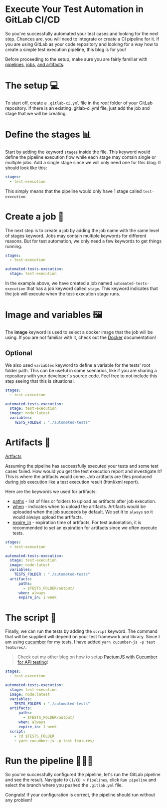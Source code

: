 # Execute Your Test Automation in GitLab CI/CD

So you've successfully automated your test cases and looking for the next step. Chances are, you will need to integrate or create a CI pipeline for it. If you are using GitLab as your code repository and looking for a way how to create a simple test execution pipeline, this blog is for you!

Before proceeding to the setup, make sure you are fairly familiar with [pipelines](https://docs.gitlab.com/ee/ci/pipelines/), [jobs](https://docs.gitlab.com/ee/ci/jobs/), [and  artifacts](https://docs.gitlab.com/ee/ci/caching/). 

# The setup 💻

To start off, create a `.gitlab-ci.yml` file in the *root* folder of your GitLab repository. If there is an existing .gitlab-ci.yml file, just add the job and stage that we will be creating. 

# Define the stages 📊

Start by adding the keyword `stages` inside the file. This keyword would define the pipeline execution flow while each stage may contain single or multiple jobs. Add a single stage since we will only need one for this blog. It should look like this:

```yaml
stages:
  - test-execution
```

This simply means that the pipeline would only have 1 stage called `test-execution`. 

# Create a job 🤖

The next step is to create a job by adding the job name with the same level of stages keyword. Jobs may contain multiple keywords for different reasons. But for test automation, we only need a few keywords to get things running.

```yaml
stages:
  - test-execution

automated-tests-execution:
  stage: test-execution
```

In the example above, we have created a job named `automated-tests-execution` that has a job keyword called `stage`. This keyword indicates that the job will execute when the test-execution stage runs.

# Image and variables 🖼

The **image** keyword is used to select a docker image that the job will be using. If you are not familiar with it, check out the [Docker](https://docs.docker.com/get-started/overview/) documentation! 

## Optional
We also used `variables` keyword to define a variable for the tests' root folder path. This can be useful in some scenarios, like if you are sharing a repository with your developer's source code. Feel free to not include this step seeing that this is situational. 

```yaml
stages:
  - test-execution

automated-tests-execution:
  stage: test-execution
  image: node:latest
  variables:
    TESTS_FOLDER : "./automated-tests"
```

# Artifacts 🗿
[Artfacts]()

Assuming the pipeline has successfully executed your tests and some test cases failed. How would you get the test execution report and investigate it? This is where the artifacts would come. Job artifacts are files produced during job execution like a test execution result (html/xml report).

Here are the keywords we used for artifacts:
- [paths](https://docs.gitlab.com/ee/ci/yaml/#artifactspaths) - list of files or folders to upload as artifacts after job execution.
- [when](https://docs.gitlab.com/ee/ci/yaml/#artifactswhen) - indicates when to upload the artifacts. Artifacts would be uploaded when the job succeeds by default. We set it to `always` so it would always upload the artifacts.
- [expire_in](https://docs.gitlab.com/ee/ci/yaml/#artifactsexpire_in) - expiration time of artifacts. For test automation, it is recommended to set an expiration for artifacts since we often execute tests.

```yaml
stages:
  - test-execution

automated-tests-execution:
  stage: test-execution
  image: node:latest
  variables:
    TESTS_FOLDER : "./automated-tests"
  artifacts:
      paths:
        - $TESTS_FOLDER/output/
      when: always
      expire_in: 1 week
```

# The script  📜 

Finally, we can run the tests by adding the `script` keyword. The command that will be supplied will depend on your test framework and library. Since I am using [cucumber](https://cucumber.io/) for my tests, I have added `yarn cucumber-js -p test features/`.

> Check out my other blog on how to setup [PactumJS with Cucumber for API testing](https://elser.hashnode.dev/setup-guide-for-api-testing-with-cucumber-js-and-pactumjs)!

```yaml
stages:
  - test-execution

automated-tests-execution:
  stage: test-execution
  image: node:latest
  variables:
    TESTS_FOLDER : "./automated-tests"
  artifacts:
      paths:
        - $TESTS_FOLDER/output/
      when: always
      expire_in: 1 week
  script:
    - cd $TESTS_FOLDER
    - yarn cucumber-js -p test features/
```

# Run the pipeline 🏃🏽‍♀️

So you've successfully configured the pipeline, let's run the GitLab pipeline and see the result. Navigate to `CI/CD > Pipelines`, click `Run pipeline` and select the branch where you pushed the `.gitlab.yml` file.

Congrats! If your configuration is correct, the pipeline should run without any problem!